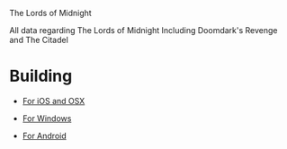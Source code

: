 The Lords of Midnight

All data regarding The Lords of Midnight
Including Doomdark's Revenge and The Citadel

# Building

- [For iOS and OSX](docs/build_osx.md)

- [For Windows](docs/build_windows.md)

- [For Android](docs/build_android.md)
